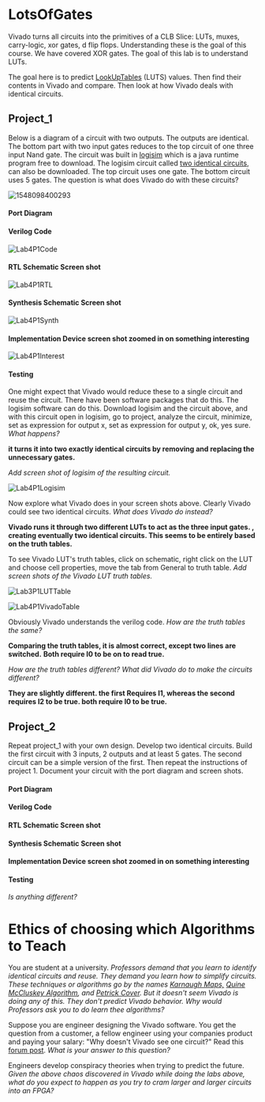 # LotsOfGates
Vivado turns all circuits into the primitives of a CLB Slice: LUTs, muxes, carry-logic, xor gates, d flip flops. Understanding these is the goal of this course. We have covered XOR gates.  The goal of this lab is to understand LUTs. 

The goal here is to predict [LookUpTables](https://en.wikipedia.org/wiki/Lookup_table) (LUTS) values.
Then find their contents in Vivado and compare.
Then look at how Vivado deals with identical circuits. 

## Project_1

Below is a diagram of a circuit with two outputs. The outputs are identical. The bottom part with two input gates reduces to the top circuit of one three input Nand gate. The circuit was built in  [logisim](https://sourceforge.net/projects/circuit/) which is a java runtime program free to download. The logisim circuit called [two identical circuits](https://github.com/ENES-246DigitalElectronics/ENES246/blob/master/-4LotsOfGates/TwoIdenticalCircuits.circ), can also be downloaded.  The top circuit uses one gate. The bottom circuit uses 5 gates.  The question is what does Vivado do with these circuits?

![1548098400293](1548098400293.png)

#### Port Diagram



#### Verilog Code

![Lab4P1Code](Lab4P1Code.PNG)

#### RTL Schematic Screen shot

![Lab4P1RTL](Lab4P1RTL.PNG)

#### Synthesis Schematic Screen shot

![Lab4P1Synth](Lab4P1Synth.PNG)

#### Implementation Device screen shot zoomed in on something interesting

![Lab4P1Interest](Lab4P1Interest.PNG)

#### Testing





One might expect that Vivado would reduce these to a single circuit and reuse the circuit. There have been software packages that do this.  The logisim software can do this. Download logisim and the circuit above, and with this circuit open in logisim, go to project, analyze the circuit, minimize, set as expression for output x, set as expression for output y, ok, yes sure. *What happens?*

**it turns it into two exactly identical circuits by removing and replacing the unnecessary gates.**

*Add screen shot of logisim of the resulting circuit.*  

![Lab4P1Logisim](Lab4P1Logisim-1549914497610.PNG)

Now explore what Vivado does in your screen shots above. Clearly Vivado could see two identical circuits. *What does Vivado do instead?*

**Vivado runs it through two different LUTs to act as the three input gates. , creating eventually two identical circuits. This seems to be entirely based on the truth tables.**

To see Vivado LUT's truth tables, click on schematic, right click on the LUT and choose cell properties, move the tab from General to truth table. *Add screen shots of the Vivado LUT truth tables.* 

![Lab3P1LUTTable](Lab3P1LUTTable.PNG)



![Lab4P1VivadoTable](Lab4P1VivadoTable.PNG)

Obviously Vivado understands the verilog code. *How are the truth tables the same?* 

**Comparing the truth tables, it is almost correct, except two lines are switched.** **Both require I0 to be on to read true.**

*How are the truth tables different? What did Vivado do to make the circuits different?* 

**They are slightly different. the first Requires I1, whereas the second requires I2 to be true. both require I0 to be true.**



## Project_2

Repeat project_1 with your own design. Develop two identical circuits. Build the first circuit with 3 inputs, 2 outputs and at least 5 gates. The second circuit can be a simple version of the first.  Then repeat the instructions of project 1.  Document your circuit with the port diagram and screen shots. 

#### Port Diagram



#### Verilog Code



#### RTL Schematic Screen shot



#### Synthesis Schematic Screen shot



#### Implementation Device screen shot zoomed in on something interesting



#### Testing

*Is anything different?* 

# Ethics of choosing which Algorithms to Teach

You are student at a university. *Professors demand that you learn to identify identical circuits and reuse. They demand you learn how to simplify circuits. These techniques or algorithms go by the names  [Karnaugh Maps,](https://en.wikipedia.org/wiki/Karnaugh_map)  [Quine McCluskey Algorithm](https://en.wikipedia.org/wiki/Quine%E2%80%93McCluskey_algorithm), and  [Petrick Cover](https://en.wikipedia.org/wiki/Petrick%27s_method). But it doesn't seem Vivado is doing any of this. They don't predict Vivado behavior. Why  would Professors ask you to do learn thee algorithms?*

Suppose you are engineer designing the Vivado software. You get the question from a customer, a fellow engineer using your companies product and paying your salary: "Why doesn't Vivado see one circuit?" Read this [forum post](https://forums.xilinx.com/t5/Synthesis/Question-about-LUT-usage-in-a-very-very-simple-combinatorial/td-p/221143).  *What is your answer to this question?*

Engineers develop conspiracy theories when trying to predict the future. *Given the above chaos discovered in Vivado while doing the labs above, what do you expect to happen as you try to cram larger and larger circuits into an FPGA?* 

